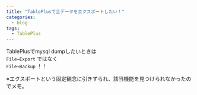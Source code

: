 ```yaml
---
title: "TablePlusで全データをエクスポートしたい！"
categories:
  - blog
tags:
  - TablePlus
---
```


TablePlusでmysql dumpしたいときは  
`File→Export` ではなく  
`File→Backup` ！！

※エクスポートという固定観念に引きずられ、該当機能を見つけられなかったのでメモ。